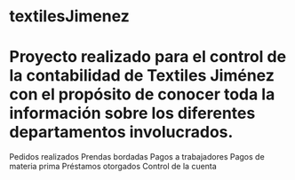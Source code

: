 # textilesJimenez

# Proyecto realizado para el control de la contabilidad de Textiles Jiménez con el propósito de conocer toda la información sobre los diferentes departamentos involucrados.

Pedidos realizados
Prendas bordadas
Pagos a trabajadores
Pagos de materia prima
Préstamos otorgados
Control de la cuenta
